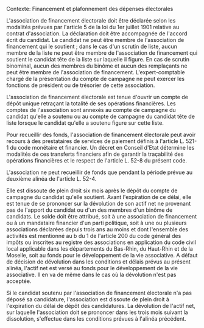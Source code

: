 Contexte: Financement et plafonnement des dépenses électorales

L'association de financement électorale doit être déclarée selon les modalités prévues par l'article 5 de la loi du 1er juillet 1901 relative au contrat d'association. La déclaration doit être accompagnée de l'accord écrit du candidat. Le candidat ne peut être membre de l'association de financement qui le soutient ; dans le cas d'un scrutin de liste, aucun membre de la liste ne peut être membre de l'association de financement qui soutient le candidat tête de la liste sur laquelle il figure. En cas de scrutin binominal, aucun des membres du binôme et aucun des remplaçants ne peut être membre de l'association de financement. L'expert-comptable chargé de la présentation du compte de campagne ne peut exercer les fonctions de président ou de trésorier de cette association.

L'association de financement électorale est tenue d'ouvrir un compte de dépôt unique retraçant la totalité de ses opérations financières. Les comptes de l'association sont annexés au compte de campagne du candidat qu'elle a soutenu ou au compte de campagne du candidat tête de liste lorsque le candidat qu'elle a soutenu figure sur cette liste.

Pour recueillir des fonds, l'association de financement électorale peut avoir recours à des prestataires de services de paiement définis à l'article L. 521-1 du code monétaire et financier. Un décret en Conseil d'Etat détermine les modalités de ces transferts financiers afin de garantir la traçabilité des opérations financières et le respect de l'article L. 52-8 du présent code.

L'association ne peut recueillir de fonds que pendant la période prévue au deuxième alinéa de l'article L. 52-4.

Elle est dissoute de plein droit six mois après le dépôt du compte de campagne du candidat qu'elle soutient. Avant l'expiration de ce délai, elle est tenue de se prononcer sur la dévolution de son actif net ne provenant pas de l'apport du candidat ou d'un des membres d'un binôme de candidats. Le solde doit être attribué, soit à une association de financement ou à un mandataire financier d'un parti politique, soit à une ou plusieurs associations déclarées depuis trois ans au moins et dont l'ensemble des activités est mentionné au b du 1 de l'article 200 du code général des impôts ou inscrites au registre des associations en application du code civil local applicable dans les départements du Bas-Rhin, du Haut-Rhin et de la Moselle, soit au fonds pour le développement de la vie associative. A défaut de décision de dévolution dans les conditions et délais prévus au présent alinéa, l'actif net est versé au fonds pour le développement de la vie associative. Il en va de même dans le cas où la dévolution n'est pas acceptée.

Si le candidat soutenu par l'association de financement électorale n'a pas déposé sa candidature, l'association est dissoute de plein droit à l'expiration du délai de dépôt des candidatures. La dévolution de l'actif net, sur laquelle l'association doit se prononcer dans les trois mois suivant la dissolution, s'effectue dans les conditions prévues à l'alinéa précédent.